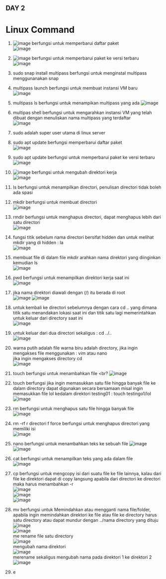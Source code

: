 ## DAY 2

# Linux Command
1. ![image](https://github.com/user-attachments/assets/7d73f8d1-5f07-4de0-97f3-0ee128f436f9) berfungsi untuk memperbarui daftar paket <br>
   ![image](https://github.com/user-attachments/assets/e47accb6-ab63-4496-8d91-a6b718f5f092)
2. ![image](https://github.com/user-attachments/assets/333c1756-0579-415d-99ae-28fdbea63f2c) berfungsi untuk memperbarui paket ke versi terbaru <br>
   ![image](https://github.com/user-attachments/assets/bf94c8b4-161a-461f-98aa-342845368710) 
3. sudo snap install multipass berfungsi untuk menginstal multipass menggunanakan snap 
4. multipass launch berfungsi untuk membuat instansi VM baru <br>
   ![image](https://github.com/user-attachments/assets/d83ee977-6110-416f-9d6c-dd1215249b7f)
5. multipass ls berfungsi untuk menampikan multipass yang ada
   ![image](https://github.com/user-attachments/assets/a545f4b9-ee5f-4e27-8e0f-638429d3457a)
6. multipas shell berfungsi untuk mengarahkan instansi VM yang telah dibuat dengan menuliskan nama multipass yang terdaftar <br>
   ![image](https://github.com/user-attachments/assets/a339e61b-b51a-4073-8c5d-072a21cca887)
7. sudo adalah super user utama di linux server
8. sudo apt update berfungsi memperbarui daftar paket <br>
    ![image](https://github.com/user-attachments/assets/740e8179-0ed5-4966-8d34-d877ec5fb086)   
9. sudo apt update berfungsi untuk memperbarui paket ke versi terbaru <br>
    ![image](https://github.com/user-attachments/assets/c7a9ef12-084c-4379-9d29-8760488d7484)
10. ![image](https://github.com/user-attachments/assets/c8cc9551-573c-4c44-8571-fa3f22ae6126) berfungsi untuk mengubah direktori kerja <br>
    ![image](https://github.com/user-attachments/assets/7a452e0a-ff3d-4f8e-909b-356f124abc46)
11. ls berfungsi untuk menampilkan directori, penulisan directori tidak boleh ada spasi 
12. mkdir berfungsi untuk membuat directori <br>
    ![image](https://github.com/user-attachments/assets/205e0b2b-5bd0-4b69-8cc4-466522fe8cca)
13. rmdir berfungsi untuk menghapus directori, dapat menghapus lebih dari satu directori <br>
    ![image](https://github.com/user-attachments/assets/c12ec946-9f28-4aa3-afe3-cdf9194176df)
14. fungsi titik sebelum nama directori bersifat hidden dan untuk melihat mkdir yang di hidden : la  <br>
    ![image](https://github.com/user-attachments/assets/e6623a15-3471-4344-9f2e-4e9a1bbc1b8d)
15. membuat file di dalam file mkdir arahkan nama direktori yang diinginkan kemudian ls <br>
    ![image](https://github.com/user-attachments/assets/8531f2ab-7176-4341-a753-48c911e3d2ff)
16. pwd berfungsi untuk menampilkan direktori kerja saat ini <br>
    ![image](https://github.com/user-attachments/assets/63296b16-ddf9-431b-97a0-415730c39829)
17. jika nama direktori diawali dengan (/) itu berada di root <br>
    ![image](https://github.com/user-attachments/assets/fc3dd65c-433a-47d3-b8f8-15ba350b4236)
    ![image](https://github.com/user-attachments/assets/772c6eb7-58f8-4407-b4d2-5b8b6d2e3045)
18. untuk kembali ke directori sebelumnya dengan cara cd .. yang dimana titik satu menandakan lokasi saat ini dan titik satu lagi memerintahkan untuk keluar dari directory saat ini <br>
    ![image](https://github.com/user-attachments/assets/83e73abf-36cd-4074-b9cf-a57c2a7f3f9d)
19. untuk keluar dari dua directori sekaligus : cd ../.. <br>
    ![image](https://github.com/user-attachments/assets/00b8e573-cf0a-49f6-80ed-bbb2b0b038f2)
20. warna putih adalah file warna biru adalah directory, jika ingin mengakses file menggunakan : vim atau nano <br> jika ingin mengakses directory cd <br>
    ![image](https://github.com/user-attachments/assets/40f7d79f-ebf2-4291-b2b9-855040460cab)
21. touch berfungsi untuk menambahkan file <br?
    ![image](https://github.com/user-attachments/assets/71bb95df-e722-4753-a5eb-ecfb4ab862ba)
22. touch berfungsi jika ingin memasukkan satu file hingga banyak file ke dalam directory dapat digunakan secara bersamaan misal ingin memasukkan file lol kedalam direktori testing01 : touch testingo1/lol <br>
    ![image](https://github.com/user-attachments/assets/991d7e1d-2f8d-49c9-9cf2-1a25f99b3b97)
23. rm berfungsi untuk menghapus satu file hingga banyak file <br>
    ![image](https://github.com/user-attachments/assets/abfa4161-3f59-495f-b212-c5df7f2e3f4a)
24. rm -rf r directori f force berfungsi untuk menghapus directori yang memiliki isi <br>
    ![image](https://github.com/user-attachments/assets/64fb0b21-f140-40ed-a6ce-723cb8e7646f)
25. nano berfungsi untuk menambahkan teks ke sebuah file
    ![image](https://github.com/user-attachments/assets/42b29c1d-d59b-4711-82d5-8a36a4355bff)
    ![image](https://github.com/user-attachments/assets/0e9f64e0-f045-4006-9a55-8666b9849e4f)
26. cat berfungsi untuk menampilkan teks yang ada dalam file <br>
    ![image](https://github.com/user-attachments/assets/cb3b2109-23f2-4f71-bed9-91174261e072)
27. cp berfungsi untuk mengcopy isi dari suatu file ke file lainnya, kalau dari file ke direktori dapat di copy langsung apabila dari directori ke directori maka harus menambahkan -r <br>
    ![image](https://github.com/user-attachments/assets/7063f282-0796-4bc8-adc0-a2a4ea31d424) <br>
    ![image](https://github.com/user-attachments/assets/cd4048f7-5a00-45cb-8463-b3e110b3cee7) <br>
    ![image](https://github.com/user-attachments/assets/aa64a562-668b-4c8a-a22b-8f0db3f1995c)
28. mv berfungsi untuk Memindahkan atau mengganti nama file/folder, apabila ingin memindahkan direktori ke file atau file ke directory harus satu directory atau dapat mundur dengan ../nama directory yang dituju <br>
    ![image](https://github.com/user-attachments/assets/2d575625-c4c5-4412-8fa1-59afb607255d) <br>
    ![image](https://github.com/user-attachments/assets/3bb53637-9a5c-4e36-a8c4-2bc1b19c165f) <br>
    me rename file satu directory <br>
    ![image](https://github.com/user-attachments/assets/4fe6828d-ea8e-41f9-a0c8-e80ac2d0617b) <br>
    mengubah nama direktori <br> ![image](https://github.com/user-attachments/assets/cbb034a4-21c6-4f2c-a280-fc64b04b63d1) <br>
    merename sekaligus mengubah nama pada direktori 1 ke direktori 2 <br> ![image](https://github.com/user-attachments/assets/655cfa3b-11c4-4ca5-b83e-990b689024bd)

29. e






